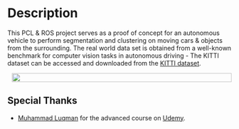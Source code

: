 # Description

This PCL & ROS project serves as a proof of concept for an autonomous vehicle to perform segmentation and clustering on moving cars & objects from the surrounding. The real world data set is obtained from a well-known benchmark
for computer vision tasks in autonomous driving - The KITTI dataset can be accessed and downloaded from the [KITTI dataset](https://www.cvlibs.net/datasets/kitti/).

<div style="display: flex;">
  <div style="flex: 1; padding-left: 10px;">
    <img src="https://github.com/Jy-Lau/ROS-PointCloud-AMR/blob/main/doc/amr-pcl.gif" width="100%">
  </div>
</div>

## Special Thanks

- [Muhammad Luqman](https://github.com/noshluk2) for the advanced course on [Udemy](https://www.udemy.com/course/ros2-point-clouds-for-autonomous-self-driving-car-using-pcl/).
